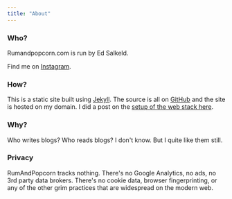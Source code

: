 ```yaml
---
title: "About"
---
```


### Who?
Rumandpopcorn.com is run by Ed Salkeld. 

Find me on [Instagram](https://instagram.com/edsalkeld).

### How?
This is a static site built using [Jekyll](https://jekyllrb.com/). The source is all on [GitHub](https://github.com/brokensbone/rumandpopcorn/) and the site is hosted on my domain. I did a post on the [setup of the web stack here](/2023/08/webstack/).

### Why?
Who writes blogs? Who reads blogs? I don't know. But I quite like them still. 

### Privacy
RumAndPopcorn tracks nothing. There's no Google Analytics, no ads, no 3rd party data brokers. There's no cookie data, browser fingerprinting, or any of the other grim practices that are widespread on the modern web. 
